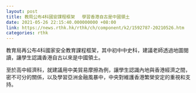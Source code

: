 ```yaml
---
layout: post
title: 教局公布4科國安課程框架　 學習香港自古是中國領土
date: 2021-05-26 22:15:40.000000000 +08:00
link: https://news.rthk.hk/rthk/ch/component/k2/1592787-20210526.htm
categories: rthk
---
```


教育局再公布4科國家安全教育課程框架，其中初中中史科，建議老師透過地圖閱讀，讓學生認識香港自古以來是中國領土。

至於高中經濟科，就建議用中美貿易摩擦為例，讓學生認識內地與香港經濟之間，密不可分的關係，以及學習亞洲金融風暴中，中央對維護香港繁榮安定的重視和支持。
